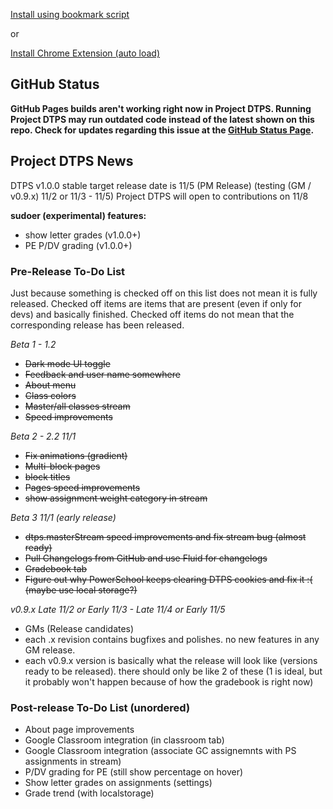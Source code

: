 [Install using bookmark script](https://jottocraft.github.io/dtps/bookmark.txt)

or

[Install Chrome Extension (auto load)](https://chrome.google.com/webstore/detail/project-dtps/pakgdifknldaiglefmpkkgfjndemfapo)

## GitHub Status
**GitHub Pages builds aren't working right now in Project DTPS. Running Project DTPS may run outdated code instead of the latest shown on this repo. Check for updates regarding this issue at the [GitHub Status Page](https://status.github.com).**

## Project DTPS News

DTPS v1.0.0 stable target release date is 11/5 (PM Release) (testing (GM / v0.9.x) 11/2 or 11/3 - 11/5)
Project DTPS will open to contributions on 11/8

**sudoer (experimental) features:**
* show letter grades (v1.0.0+)
* PE P/DV grading (v1.0.0+)

### Pre-Release To-Do List
Just because something is checked off on this list does not mean it is fully released. Checked off items are items that are present (even if only for devs) and basically finished. Checked off items do not mean that the corresponding release has been released.

*Beta 1 - 1.2*

* ~~Dark mode UI toggle~~
* ~~Feedback and user name somewhere~~
* ~~About menu~~
* ~~Class colors~~
* ~~Master/all classes stream~~
* ~~Speed improvements~~

*Beta 2 - 2.2 11/1*

* ~~Fix animations (gradient)~~
* ~~Multi-block pages~~
* ~~block titles~~
* ~~Pages speed improvements~~
* ~~show assignment weight category in stream~~

*Beta 3 11/1 (early release)*

* ~~dtps.masterStream speed improvements and fix stream bug (almost ready)~~
* ~~Pull Changelogs from GitHub and use Fluid for changelogs~~
* ~~Gradebook tab~~
* ~~Figure out why PowerSchool keeps clearing DTPS cookies and fix it :( (maybe use local storage?)~~

*v0.9.x Late 11/2 or Early 11/3 - Late 11/4 or Early 11/5*
* GMs (Release candidates)
* each .x revision contains bugfixes and polishes. no new features in any GM release.
* each v0.9.x version is basically what the release will look like (versions ready to be released). there should only be like 2 of these (1 is ideal, but it probably won't happen because of how the gradebook is right now)

### Post-release To-Do List (unordered)
* About page improvements
* Google Classroom integration (in classroom tab)
* Google Classroom integration (associate GC assignemnts with PS assignments in stream)
* P/DV grading for PE (still show percentage on hover)
* Show letter grades on assignments (settings)
* Grade trend (with localstorage)
